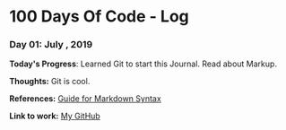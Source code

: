 # 100 Days Of Code - Log

### Day 01: July , 2019

**Today's Progress**: Learned Git to start this Journal. Read about Markup.

**Thoughts:** Git is cool.

**References:** [Guide for Markdown Syntax](https://guides.github.com/features/mastering-markdown/)

**Link to work:** [My GitHub](http://www.github.com/SpencerPilling)

